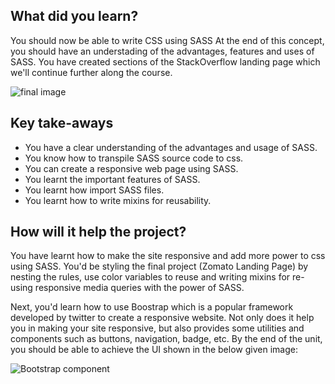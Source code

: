 ## What did you learn?

You should now be able to write CSS using SASS
At the end of this concept, you should have an understading of the advantages, features and uses of SASS. You have created sections of the StackOverflow landing page which we'll continue further along the course.

![final image](https://github.com/greyatom-school/the-minerva-project/raw/master/FEWD/sprint_2/2.CSS_preprocessor/images/nesting.png)

## Key take-aways

- You have a clear understanding of the advantages and usage of SASS.
- You know how to transpile SASS source code to css.
- You can create a responsive web page using SASS.
- You learnt the important features of SASS.
- You learnt how import SASS files.
- You learnt how to write mixins for reusability.

## How will it help the project?

You have learnt how to make the site responsive and add more power to css using SASS. You'd be styling the final project (Zomato Landing Page) by nesting the rules, use color variables to reuse and writing mixins for re-using responsive media queries with the power of SASS.

Next, you'd learn how to use Boostrap which is a popular framework developed by twitter to create a responsive website. Not only does it help you in making your site responsive, but also provides some utilities and components such as buttons, navigation, badge, etc. By the end of the unit, you should be able to achieve the UI shown in the below given image:

![Bootstrap component](https://github.com/greyatom-school/the-minerva-project/raw/master/FEWD/sprint_2/3.Bootstrap/images/component.png)
